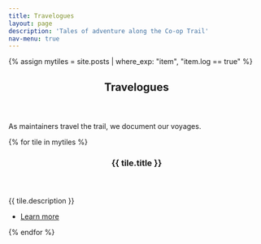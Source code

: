 ```yaml
---
title: Travelogues
layout: page
description: 'Tales of adventure along the Co-op Trail'
nav-menu: true
---
```

{% assign mytiles = site.posts | where_exp: "item", "item.log == true" %}

<!-- Main -->
<div id="main">

<section id="one">
    <div class="inner">
        <header class="major">
            <h1>Travelogues</h1>
        </header>
        <p>As maintainers travel the trail, we document our voyages.</p>
    </div>
</section>

<!-- Two -->
<section id="two" class="spotlights">
    {% for tile in mytiles %}
    <section>
        <a href="{{ tile.url  | relative_url }}" class="image" style="max-height:300px;overflow:hidden;">
            <img src="{{ tile.image }}" alt="" data-position="center center" />
        </a>
        <div class="content">
            <div class="inner">
                <header class="major">
                    <h3>{{ tile.title }}</h3>
                </header>
                <p>{{ tile.description }}</p>
                <ul class="actions">
                    <li><a href="{{ tile.url  | relative_url }}" class="button">Learn more</a></li>
                </ul>
            </div>
        </div>
    </section>
    {% endfor %}
</section>


</div>
